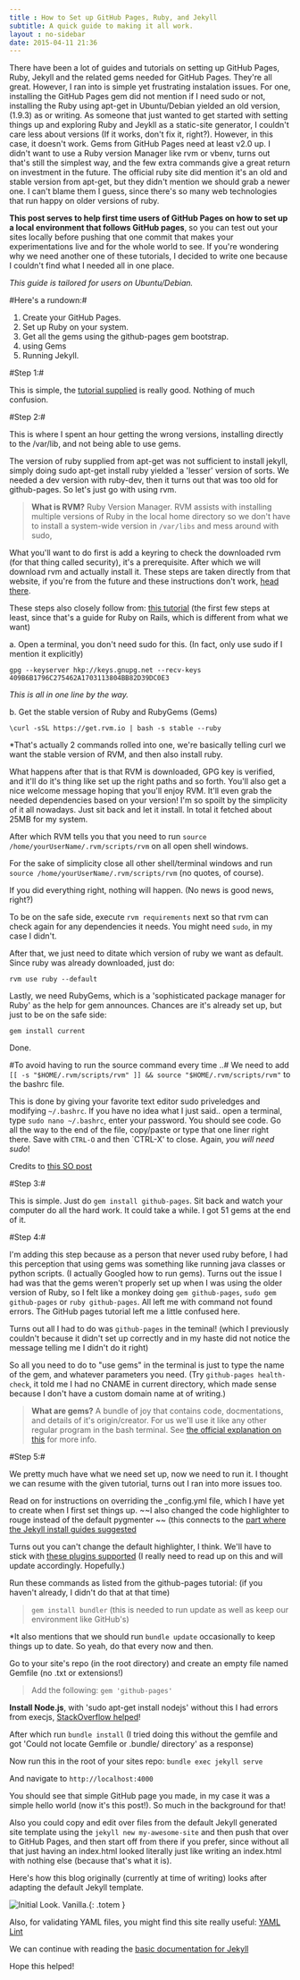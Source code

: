 ```yaml
---
title : How to Set up GitHub Pages, Ruby, and Jekyll
subtitle: A quick guide to making it all work.
layout : no-sidebar
date: 2015-04-11 21:36
---
```



There have been a lot of guides and tutorials on setting up GitHub Pages, Ruby, Jekyll and the related gems needed for GitHub Pages. They're all great. However, I ran into is simple yet frustrating instalation issues. For one, installing the GitHub Pages gem did not mention if I need sudo or not, installing the Ruby using apt-get in Ubuntu/Debian yielded an old version, (1.9.3) as or writing. As someone that just wanted to get started with setting things up and exploring Ruby and Jeykll as a static-site generator, I couldn't care less about versions (If it works, don't fix it, right?). However, in this case, it doesn't work. Gems from GitHub Pages need at least v2.0 up. I didn't want to use a Ruby version Manager like rvm or vbenv, turns out that's still the simplest way, and the few extra commands give a great return on investment in the future. The official ruby site did mention it's an old and stable version from apt-get, but they didn't mention we should grab a newer one. I can't blame them I guess, since there's so many web technologies that run happy on older versions of ruby.

**This post serves to help first time users of GitHub Pages on how to set up a local environment that follows GitHub pages**, so you can test out your sites locally before pushing that one commit that makes your experimentations live and for the whole world to see. If you're wondering why we need another one of these tutorials, I decided to write one because I couldn't find what I needed all in one place.

*This guide is tailored for users on Ubuntu/Debian.*

#Here's a rundown:#

1. Create your GitHub Pages.
2. Set up Ruby on your system.
3. Get all the gems using the github-pages gem bootstrap.
4. using Gems
5. Running Jekyll. 

#Step 1:#

This is simple, the [tutorial supplied](https://pages.github.com/) is really good. Nothing of much confusion.

#Step 2:#

This is where I spent an hour getting the wrong versions, installing directly to the /var/lib, and not being able to use gems.

The version of ruby supplied from apt-get was not sufficient to install jekyll, simply doing sudo apt-get install ruby yielded a 'lesser' version of sorts. We needed a dev version with ruby-dev, then it turns out that was too old for github-pages. So let's just go with using rvm.

 > **What is RVM?**
 > Ruby Version Manager. RVM assists with installing multiple versions of Ruby in the local home directory so we don't have to install a system-wide version in `/var/libs` and mess around with sudo,

What you'll want to do first is add a keyring to check the downloaded rvm (for that thing called security), it's a prerequisite. 
After which we will download rvm and actually install it. These steps are taken directly from that website, if you're from the future and these instructions don't work, [head there](https://rvm.io/rvm/install).

These steps also closely follow from: [this tutorial](https://www.digitalocean.com/community/tutorials/how-to-install-ruby-on-rails-on-ubuntu-12-04-lts-precise-pangolin-with-rvm) (the first few steps at least, since that's a guide for Ruby on Rails, which is different from what we want)

a. Open a terminal, you don't need sudo for this. (In fact, only use sudo if I mention it explicitly)

`gpg --keyserver hkp://keys.gnupg.net --recv-keys 409B6B1796C275462A1703113804BB82D39DC0E3`

*This is all in one line by the way.*

b. Get the stable version of Ruby and RubyGems (Gems)

`\curl -sSL https://get.rvm.io | bash -s stable --ruby`

*That's actually 2 commands rolled into one, we're basically telling curl we want the stable version of RVM, and then also install ruby. 

What happens after that is that RVM is downloaded, GPG key is verified, and it'll do it's thing like set up the right paths and so forth. You'll also get a nice welcome message hoping that you'll enjoy RVM. It'll even grab the needed dependencies based on your version! I'm so spoilt by the simplicity of it all nowadays. Just sit back and let it install. In total it fetched about 25MB for my system.

After which RVM tells you that you need to run `source /home/yourUserName/.rvm/scripts/rvm` on all open shell windows. 

For the sake of simplicity close all other shell/terminal windows and run `source /home/yourUserName/.rvm/scripts/rvm` (no quotes, of course).

If you did everything right, nothing will happen. (No news is good news, right?)

To be on the safe side, execute `rvm requirements` next so that rvm can check again for any dependencies it needs. You might need `sudo`, in my case I didn't.

After that, we just need to ditate which version of ruby we want as default. Since ruby was already downloaded, just do:

`rvm use ruby --default`

Lastly, we need RubyGems, which is a 'sophisticated package manager for Ruby' as the help for gem announces. Chances are it's already set up, but just to be on the safe side:

`gem install current`

Done.

#To avoid having to run the source command every time ..#
We need to add `[[ -s "$HOME/.rvm/scripts/rvm" ]] && source "$HOME/.rvm/scripts/rvm"` to the bashrc file.

This is done by giving your favorite text editor sudo priveledges and modifying `~/.bashrc`.
If you have no idea what I just said.. open a terminal, type `sudo nano ~/.bashrc`, enter your password. You should see code. Go all the way to the end of the file, copy/paste or type that one liner right there. Save with `CTRL-O` and then `CTRL-X' to close. Again, *you will need sudo*!

Credits to [this SO post](http://stackoverflow.com/questions/9336596/rvm-installation-not-working-rvm-is-not-a-function)


#Step 3:#

This is simple. Just do `gem install github-pages`. Sit back and watch your computer do all the hard work. It could take a while. I got 51 gems at the end of it.

#Step 4:#

I'm adding this step because as a person that never used ruby before, I had this perception that using gems was something like running java classes or python scripts. (I actually Googled how to run gems). Turns out the issue I had was that the gems weren't properly set up when I was using the older version of Ruby, so I felt like a monkey doing `gem github-pages`, `sudo gem github-pages` or `ruby github-pages`. All left me with command not found errors. The GitHub pages tutorial left me a little confused here. 

Turns out all I had to do was `github-pages` in the teminal! (which I previously couldn't because it didn't set up correctly and in my haste did not notice the message telling me I didn't do it right)

So all you need to do to "use gems" in the terminal is just to type the name of the gem, and whatever parameters you need. 
(Try `github-pages health-check`, it told me I had no CNAME in current directory, which made sense because I don't have a custom domain name at of writing.)

> **What are gems?**
> A bundle of joy that contains code, docmentations, and details of it's origin/creator. For us we'll use it like any other regular program in the bash terminal. See [the official explanation on this](http://guides.rubygems.org/what-is-a-gem/) for more info. 

#Step 5:#

We pretty much have what we need set up, now we need to run it. I thought we can resume with the given tutorial, turns out I ran into more issues too.

Read on for instructions on overriding the _config.yml file, which I have yet to create when I first set things up. ~~I also changed the code highlighter to rouge instead of the default pygmenter ~~ (this connects to the [part where the Jekyll install guides suggested](http://jekyllrb.com/docs/installation/#optional-extras)

Turns out you can't change the default highlighter, I think. We'll have to stick with [these plugins supported](https://pages.github.com/versions/) (I really need to read up on this and will update accordingly. Hopefully.)

Run these commands as listed from the github-pages tutorial: (if you haven't already, I didn't do that at that time)

> `gem install bundler` (this is needed to run update as well as keep our environment like GitHub's)

*It also mentions that we should run `bundle update` occasionally to keep things up to date. So yeah, do that every now and then.

Go to your site's repo (in the root directory) and create an empty file named Gemfile (no .txt or extensions!)
> Add the following:  `gem 'github-pages'`

**Install Node.js**, with 'sudo apt-get install nodejs' without this I had errors from execjs, [StackOverflow helped](http://stackoverflow.com/questions/6282307/execjs-and-could-not-find-a-javascript-runtime)!

After which run `bundle install` (I tried doing this without the gemfile and got 'Could not locate Gemfile or .bundle/ directory' as a response)

Now run this in the root of your sites repo: `bundle exec jekyll serve`

And navigate to `http://localhost:4000`

You should see that simple GitHub page you made, in my case it was a simple hello world (now it's this post!). So much in the background for that! 

Also you could copy and edit over files from the default Jekyll generated site template using the `jekyll new my-awesome-site` and then push that over to GitHub Pages, and then start off from there if you prefer, since without all that just having an index.html looked literally just like writing an index.html with nothing else (because that's what it is).

Here's how this blog originally (currently at time of writing) looks after adapting the default Jekyll template.

![Initial Look. Vanilla.](/assets/images/initial_look.png){: .totem }

Also, for validating YAML files, you might find this site really useful: [YAML Lint](www.yamllint.com)

We can continue with reading the [basic documentation for Jekyll](http://jekyllrb.com/docs/usage/)

Hope this helped! 





